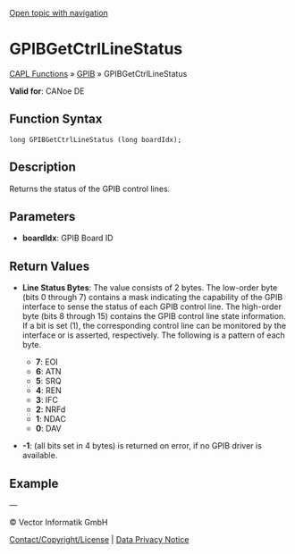 [Open topic with navigation](../../../../../CANoeDEFamily.htm#Topics/CAPLFunctions/GPIB/Functions/CAPLfunctionGPIBGetCtrlLineStatus.md)

# GPIBGetCtrlLineStatus

[CAPL Functions](../../CAPLfunctions.md) » [GPIB](../CAPLfunctionsGPIBOverview.md) » GPIBGetCtrlLineStatus

**Valid for**: CANoe DE

## Function Syntax

```plaintext
long GPIBGetCtrlLineStatus (long boardIdx);
```

## Description

Returns the status of the GPIB control lines.

## Parameters

- **boardIdx**: GPIB Board ID

## Return Values

- **Line Status Bytes**: The value consists of 2 bytes. The low-order byte (bits 0 through 7) contains a mask indicating the capability of the GPIB interface to sense the status of each GPIB control line. The high-order byte (bits 8 through 15) contains the GPIB control line state information. If a bit is set (1), the corresponding control line can be monitored by the interface or is asserted, respectively. The following is a pattern of each byte.

  - **7**: EOI
  - **6**: ATN
  - **5**: SRQ
  - **4**: REN
  - **3**: IFC
  - **2**: NRFd
  - **1**: NDAC
  - **0**: DAV

- **-1**: (all bits set in 4 bytes) is returned on error, if no GPIB driver is available.

## Example

—

© Vector Informatik GmbH

[Contact/Copyright/License](../../../Shared/ContactCopyrightLicense.md) | [Data Privacy Notice](https://www.vector.com/int/en/company/get-info/privacy-policy/)
